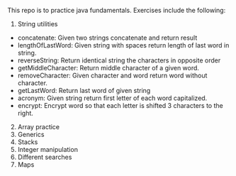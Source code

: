 This repo is to practice java fundamentals. Exercises include the following:
1. String utilities 
  * concatenate: Given two strings concatenate and return result
  * lengthOfLastWord: Given string with spaces return length of last word in string.
  * reverseString: Return identical string the characters in opposite order
  * getMiddleCharacter: Return middle character of a given word.
  * removeCharacter: Given character and word return word without character.
  * getLastWord: Return last word of given string
  * acronym: Given string return first letter of each word capitalized.
  * encrypt: Encrypt word so that each letter is shifted 3 characters to the right.  
2. Array practice
3. Generics
4. Stacks
5. Integer manipulation
6. Different searches 
7. Maps


